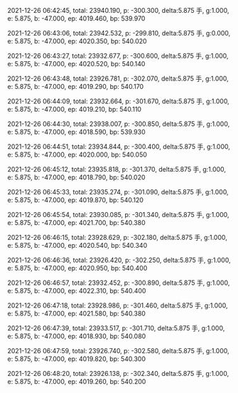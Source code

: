 2021-12-26 06:42:45, total: 23940.190, p: -300.300, delta:5.875 手, g:1.000, e: 5.875, b: -47.000, ep: 4019.460, bp: 539.970

2021-12-26 06:43:06, total: 23942.532, p: -299.810, delta:5.875 手, g:0.000, e: 5.875, b: -47.000, ep: 4020.350, bp: 540.020

2021-12-26 06:43:27, total: 23932.677, p: -300.600, delta:5.875 手, g:1.000, e: 5.875, b: -47.000, ep: 4020.520, bp: 540.140

2021-12-26 06:43:48, total: 23926.781, p: -302.070, delta:5.875 手, g:1.000, e: 5.875, b: -47.000, ep: 4019.290, bp: 540.170

2021-12-26 06:44:09, total: 23932.664, p: -301.670, delta:5.875 手, g:1.000, e: 5.875, b: -47.000, ep: 4019.210, bp: 540.110

2021-12-26 06:44:30, total: 23938.007, p: -300.850, delta:5.875 手, g:1.000, e: 5.875, b: -47.000, ep: 4018.590, bp: 539.930

2021-12-26 06:44:51, total: 23934.844, p: -300.400, delta:5.875 手, g:1.000, e: 5.875, b: -47.000, ep: 4020.000, bp: 540.050

2021-12-26 06:45:12, total: 23935.818, p: -301.370, delta:5.875 手, g:1.000, e: 5.875, b: -47.000, ep: 4018.790, bp: 540.020

2021-12-26 06:45:33, total: 23935.274, p: -301.090, delta:5.875 手, g:1.000, e: 5.875, b: -47.000, ep: 4019.870, bp: 540.120

2021-12-26 06:45:54, total: 23930.085, p: -301.340, delta:5.875 手, g:1.000, e: 5.875, b: -47.000, ep: 4021.700, bp: 540.380

2021-12-26 06:46:15, total: 23928.629, p: -302.180, delta:5.875 手, g:1.000, e: 5.875, b: -47.000, ep: 4020.540, bp: 540.340

2021-12-26 06:46:36, total: 23926.420, p: -302.250, delta:5.875 手, g:1.000, e: 5.875, b: -47.000, ep: 4020.950, bp: 540.400

2021-12-26 06:46:57, total: 23932.452, p: -300.890, delta:5.875 手, g:1.000, e: 5.875, b: -47.000, ep: 4022.310, bp: 540.400

2021-12-26 06:47:18, total: 23928.986, p: -301.460, delta:5.875 手, g:1.000, e: 5.875, b: -47.000, ep: 4021.580, bp: 540.380

2021-12-26 06:47:39, total: 23933.517, p: -301.710, delta:5.875 手, g:1.000, e: 5.875, b: -47.000, ep: 4018.930, bp: 540.080

2021-12-26 06:47:59, total: 23926.740, p: -302.580, delta:5.875 手, g:1.000, e: 5.875, b: -47.000, ep: 4019.820, bp: 540.300

2021-12-26 06:48:20, total: 23926.138, p: -302.340, delta:5.875 手, g:1.000, e: 5.875, b: -47.000, ep: 4019.260, bp: 540.200